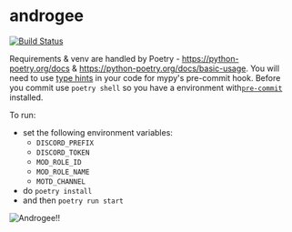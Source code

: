 # androgee
[![Build Status](https://travis-ci.com/Egeeio/androgee.svg?branch=main)](https://travis-ci.com/Egeeio/androgee)

Requirements & venv are handled by Poetry - https://python-poetry.org/docs & https://python-poetry.org/docs/basic-usage.
You will need to use [type hints](https://www.python.org/dev/peps/pep-0484/) in your code for mypy's pre-commit hook. Before you commit use `poetry shell` so you have a environment with[`pre-commit`](https://pre-commit.com) installed.

To run:
* set the following environment variables:
    - `DISCORD_PREFIX`
    - `DISCORD_TOKEN`
    - `MOD_ROLE_ID`
    - `MOD_ROLE_NAME`
    - `MOTD_CHANNEL`
* do `poetry install`
* and then `poetry run start`

![Androgee!!](.github/Androgee_-_Reference_Sheet.jpg)
